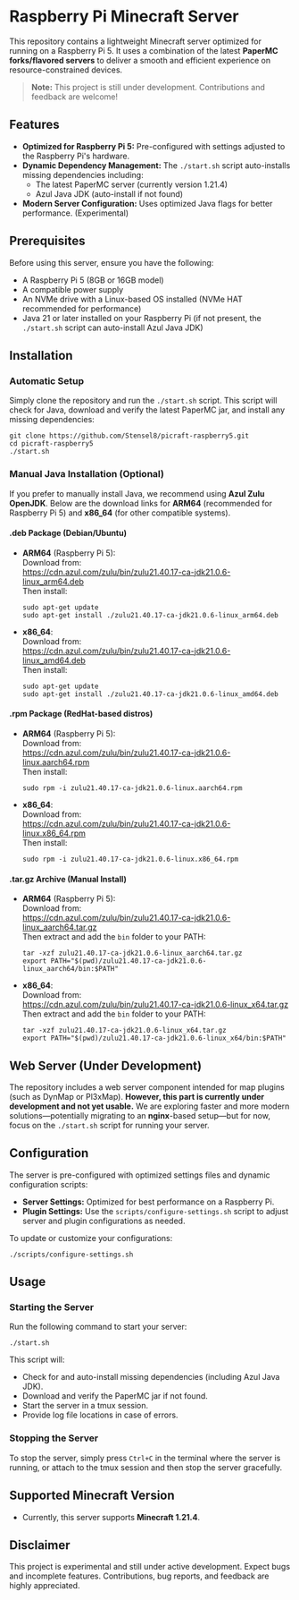 # Raspberry Pi Minecraft Server

This repository contains a lightweight Minecraft server optimized for running on a Raspberry Pi 5. It uses a combination of the latest **PaperMC forks/flavored servers** to deliver a smooth and efficient experience on resource-constrained devices.

> **Note:** This project is still under development. Contributions and feedback are welcome!

## Features

- **Optimized for Raspberry Pi 5:** Pre-configured with settings adjusted to the Raspberry Pi's hardware.
- **Dynamic Dependency Management:** The `./start.sh` script auto-installs missing dependencies including:
  - The latest PaperMC server (currently version 1.21.4)
  - Azul Java JDK (auto-install if not found)
- **Modern Server Configuration:** Uses optimized Java flags for better performance. (Experimental)

## Prerequisites

Before using this server, ensure you have the following:

- A Raspberry Pi 5 (8GB or 16GB model)
- A compatible power supply
- An NVMe drive with a Linux-based OS installed (NVMe HAT recommended for performance)
- Java 21 or later installed on your Raspberry Pi (if not present, the `./start.sh` script can auto-install Azul Java JDK)

## Installation

### Automatic Setup

Simply clone the repository and run the `./start.sh` script. This script will check for Java, download and verify the latest PaperMC jar, and install any missing dependencies:

    git clone https://github.com/Stensel8/picraft-raspberry5.git
    cd picraft-raspberry5
    ./start.sh

### Manual Java Installation (Optional)

If you prefer to manually install Java, we recommend using **Azul Zulu OpenJDK**. Below are the download links for **ARM64** (recommended for Raspberry Pi 5) and **x86_64** (for other compatible systems).

#### .deb Package (Debian/Ubuntu)

- **ARM64** (Raspberry Pi 5):  
  Download from:  
  https://cdn.azul.com/zulu/bin/zulu21.40.17-ca-jdk21.0.6-linux_arm64.deb  
  Then install:
  
      sudo apt-get update
      sudo apt-get install ./zulu21.40.17-ca-jdk21.0.6-linux_arm64.deb

- **x86_64**:  
  Download from:  
  https://cdn.azul.com/zulu/bin/zulu21.40.17-ca-jdk21.0.6-linux_amd64.deb  
  Then install:
  
      sudo apt-get update
      sudo apt-get install ./zulu21.40.17-ca-jdk21.0.6-linux_amd64.deb

#### .rpm Package (RedHat-based distros)

- **ARM64** (Raspberry Pi 5):  
  Download from:  
  https://cdn.azul.com/zulu/bin/zulu21.40.17-ca-jdk21.0.6-linux.aarch64.rpm  
  Then install:
  
      sudo rpm -i zulu21.40.17-ca-jdk21.0.6-linux.aarch64.rpm

- **x86_64**:  
  Download from:  
  https://cdn.azul.com/zulu/bin/zulu21.40.17-ca-jdk21.0.6-linux.x86_64.rpm  
  Then install:
  
      sudo rpm -i zulu21.40.17-ca-jdk21.0.6-linux.x86_64.rpm

#### .tar.gz Archive (Manual Install)

- **ARM64** (Raspberry Pi 5):  
  Download from:  
  https://cdn.azul.com/zulu/bin/zulu21.40.17-ca-jdk21.0.6-linux_aarch64.tar.gz  
  Then extract and add the `bin` folder to your PATH:
  
      tar -xzf zulu21.40.17-ca-jdk21.0.6-linux_aarch64.tar.gz
      export PATH="$(pwd)/zulu21.40.17-ca-jdk21.0.6-linux_aarch64/bin:$PATH"

- **x86_64**:  
  Download from:  
  https://cdn.azul.com/zulu/bin/zulu21.40.17-ca-jdk21.0.6-linux_x64.tar.gz  
  Then extract and add the `bin` folder to your PATH:
  
      tar -xzf zulu21.40.17-ca-jdk21.0.6-linux_x64.tar.gz
      export PATH="$(pwd)/zulu21.40.17-ca-jdk21.0.6-linux_x64/bin:$PATH"


## Web Server (Under Development)

The repository includes a web server component intended for map plugins (such as DynMap or Pl3xMap). **However, this part is currently under development and not yet usable.** We are exploring faster and more modern solutions—potentially migrating to an **nginx**-based setup—but for now, focus on the `./start.sh` script for running your server.

## Configuration

The server is pre-configured with optimized settings files and dynamic configuration scripts:
- **Server Settings:** Optimized for best performance on a Raspberry Pi.
- **Plugin Settings:** Use the `scripts/configure-settings.sh` script to adjust server and plugin configurations as needed.

To update or customize your configurations:

    ./scripts/configure-settings.sh

## Usage

### Starting the Server

Run the following command to start your server:

    ./start.sh

This script will:
- Check for and auto-install missing dependencies (including Azul Java JDK).
- Download and verify the PaperMC jar if not found.
- Start the server in a tmux session.
- Provide log file locations in case of errors.

### Stopping the Server

To stop the server, simply press `Ctrl+C` in the terminal where the server is running, or attach to the tmux session and then stop the server gracefully.

## Supported Minecraft Version

- Currently, this server supports **Minecraft 1.21.4**.

## Disclaimer

This project is experimental and still under active development. Expect bugs and incomplete features. Contributions, bug reports, and feedback are highly appreciated.
